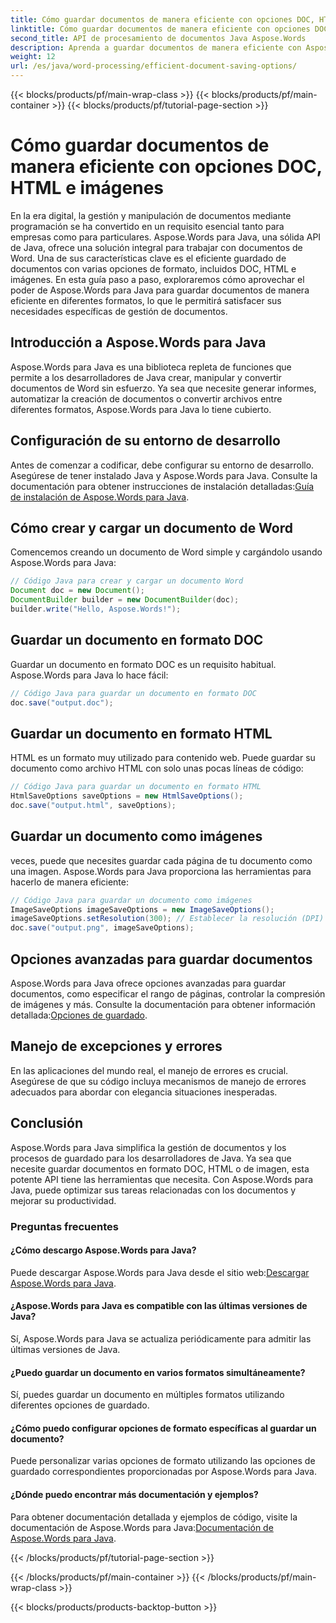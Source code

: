 ```yaml
---
title: Cómo guardar documentos de manera eficiente con opciones DOC, HTML e imágenes
linktitle: Cómo guardar documentos de manera eficiente con opciones DOC, HTML e imágenes
second_title: API de procesamiento de documentos Java Aspose.Words
description: Aprenda a guardar documentos de manera eficiente con Aspose.Words para Java. Esta guía paso a paso cubre las opciones de DOC, HTML e imágenes, lo que mejora sus habilidades de administración de documentos.
weight: 12
url: /es/java/word-processing/efficient-document-saving-options/
---
```


{{< blocks/products/pf/main-wrap-class >}}
{{< blocks/products/pf/main-container >}}
{{< blocks/products/pf/tutorial-page-section >}}

# Cómo guardar documentos de manera eficiente con opciones DOC, HTML e imágenes

En la era digital, la gestión y manipulación de documentos mediante programación se ha convertido en un requisito esencial tanto para empresas como para particulares. Aspose.Words para Java, una sólida API de Java, ofrece una solución integral para trabajar con documentos de Word. Una de sus características clave es el eficiente guardado de documentos con varias opciones de formato, incluidos DOC, HTML e imágenes. En esta guía paso a paso, exploraremos cómo aprovechar el poder de Aspose.Words para Java para guardar documentos de manera eficiente en diferentes formatos, lo que le permitirá satisfacer sus necesidades específicas de gestión de documentos.


## Introducción a Aspose.Words para Java

Aspose.Words para Java es una biblioteca repleta de funciones que permite a los desarrolladores de Java crear, manipular y convertir documentos de Word sin esfuerzo. Ya sea que necesite generar informes, automatizar la creación de documentos o convertir archivos entre diferentes formatos, Aspose.Words para Java lo tiene cubierto.

## Configuración de su entorno de desarrollo

Antes de comenzar a codificar, debe configurar su entorno de desarrollo. Asegúrese de tener instalado Java y Aspose.Words para Java. Consulte la documentación para obtener instrucciones de instalación detalladas:[Guía de instalación de Aspose.Words para Java](https://releases.aspose.com/words/java/).

## Cómo crear y cargar un documento de Word

Comencemos creando un documento de Word simple y cargándolo usando Aspose.Words para Java:

```java
// Código Java para crear y cargar un documento Word
Document doc = new Document();
DocumentBuilder builder = new DocumentBuilder(doc);
builder.write("Hello, Aspose.Words!");
```

## Guardar un documento en formato DOC

Guardar un documento en formato DOC es un requisito habitual. Aspose.Words para Java lo hace fácil:

```java
// Código Java para guardar un documento en formato DOC
doc.save("output.doc");
```

## Guardar un documento en formato HTML

HTML es un formato muy utilizado para contenido web. Puede guardar su documento como archivo HTML con solo unas pocas líneas de código:

```java
// Código Java para guardar un documento en formato HTML
HtmlSaveOptions saveOptions = new HtmlSaveOptions();
doc.save("output.html", saveOptions);
```

## Guardar un documento como imágenes

veces, puede que necesites guardar cada página de tu documento como una imagen. Aspose.Words para Java proporciona las herramientas para hacerlo de manera eficiente:

```java
// Código Java para guardar un documento como imágenes
ImageSaveOptions imageSaveOptions = new ImageSaveOptions();
imageSaveOptions.setResolution(300); // Establecer la resolución (DPI)
doc.save("output.png", imageSaveOptions);
```

## Opciones avanzadas para guardar documentos

 Aspose.Words para Java ofrece opciones avanzadas para guardar documentos, como especificar el rango de páginas, controlar la compresión de imágenes y más. Consulte la documentación para obtener información detallada:[Opciones de guardado](https://reference.aspose.com/words/java/com.aspose.words/saveoptions/).

## Manejo de excepciones y errores

En las aplicaciones del mundo real, el manejo de errores es crucial. Asegúrese de que su código incluya mecanismos de manejo de errores adecuados para abordar con elegancia situaciones inesperadas.

## Conclusión

Aspose.Words para Java simplifica la gestión de documentos y los procesos de guardado para los desarrolladores de Java. Ya sea que necesite guardar documentos en formato DOC, HTML o de imagen, esta potente API tiene las herramientas que necesita. Con Aspose.Words para Java, puede optimizar sus tareas relacionadas con los documentos y mejorar su productividad.

### Preguntas frecuentes

#### ¿Cómo descargo Aspose.Words para Java?

 Puede descargar Aspose.Words para Java desde el sitio web:[Descargar Aspose.Words para Java](https://releases.aspose.com/words/java/).

#### ¿Aspose.Words para Java es compatible con las últimas versiones de Java?

Sí, Aspose.Words para Java se actualiza periódicamente para admitir las últimas versiones de Java.

#### ¿Puedo guardar un documento en varios formatos simultáneamente?

Sí, puedes guardar un documento en múltiples formatos utilizando diferentes opciones de guardado.

#### ¿Cómo puedo configurar opciones de formato específicas al guardar un documento?

Puede personalizar varias opciones de formato utilizando las opciones de guardado correspondientes proporcionadas por Aspose.Words para Java.

#### ¿Dónde puedo encontrar más documentación y ejemplos?

 Para obtener documentación detallada y ejemplos de código, visite la documentación de Aspose.Words para Java:[Documentación de Aspose.Words para Java](https://reference.aspose.com/words/java/).

{{< /blocks/products/pf/tutorial-page-section >}}

{{< /blocks/products/pf/main-container >}}
{{< /blocks/products/pf/main-wrap-class >}}

{{< blocks/products/products-backtop-button >}}
